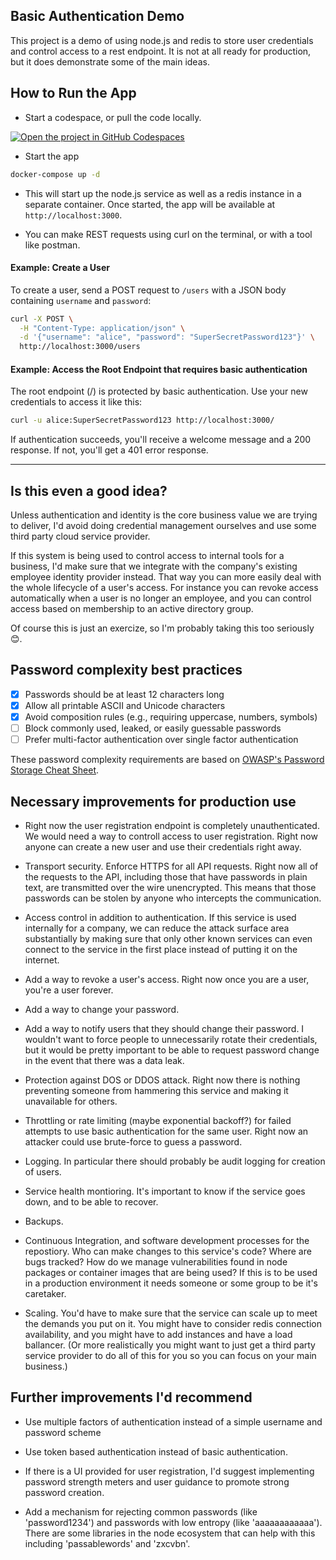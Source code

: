 ## Basic Authentication Demo

This project is a demo of using node.js and redis to store user credentials and control access to a rest endpoint. It is not at all ready for production, but it does demonstrate some of the main ideas. 

## How to Run the App

- Start a codespace, or pull the code locally. 

[![Open the project in GitHub Codespaces](https://github.com/codespaces/badge.svg)](https://codespaces.new/beep-patrick/basic-auth)

- Start the app

```bash
docker-compose up -d 
````

- This will start up the node.js service as well as a redis instance in a separate container. Once started, the app will be available at `http://localhost:3000`.

- You can make REST requests using curl on the terminal, or with a tool like postman.

#### Example: Create a User

To create a user, send a POST request to `/users` with a JSON body containing `username` and `password`:

```bash
curl -X POST \
  -H "Content-Type: application/json" \
  -d '{"username": "alice", "password": "SuperSecretPassword123"}' \
  http://localhost:3000/users
````

#### Example: Access the Root Endpoint that requires basic authentication

The root endpoint (/) is protected by basic authentication. Use your new credentials to access it like this:

```bash
curl -u alice:SuperSecretPassword123 http://localhost:3000/
````

If authentication succeeds, you'll receive a welcome message and a 200 response. If not, you'll get a 401 error response. 

---

## Is this even a good idea?

Unless authentication and identity is the core business value we are trying to deliver, I'd avoid doing credential management ourselves and use some third party cloud service provider. 

If this system is being used to control access to internal tools for a business, I'd make sure that we integrate with the company's existing employee identity provider instead. That way you can more easily deal with the whole lifecycle of a user's access. For instance you can revoke access automatically when a user is no longer an employee, and you can control access based on membership to an active directory group. 

Of course this is just an exercize, so I'm probably taking this too seriously 😊.

## Password complexity best practices

- [x] Passwords should be at least 12 characters long
- [x] Allow all printable ASCII and Unicode characters
- [x] Avoid composition rules (e.g., requiring uppercase, numbers, symbols)
- [ ] Block commonly used, leaked, or easily guessable passwords 
- [ ] Prefer multi-factor authentication over single factor authentication

These password complexity requirements are based on [OWASP's Password Storage Cheat Sheet](https://cheatsheetseries.owasp.org/cheatsheets/Password_Storage_Cheat_Sheet.html).

## Necessary improvements for production use

- Right now the user registration endpoint is completely unauthenticated. We would need a way to controll access to user registration. Right now anyone can create a new user and use their credentials right away.

- Transport security. Enforce HTTPS for all API requests. Right now all of the requests to the API, including those that have passwords in plain text, are transmitted over the wire unencrypted. This means that those passwords can be stolen by anyone who intercepts the communication. 

- Access control in addition to authentication. If this service is used internally for a company, we can reduce the attack surface area substantially by making sure that only other known services can even connect to the service in the first place instead of putting it on the internet.

- Add a way to revoke a user's access. Right now once you are a user, you're a user forever. 

- Add a way to change your password.

- Add a way to notify users that they should change their password. I wouldn't want to force people to unnecessarily rotate their credentials, but it would be pretty important to be able to request password change in the event that there was a data leak. 

- Protection against DOS or DDOS attack. Right now there is nothing preventing someone from hammering this service and making it unavailable for others. 

- Throttling or rate limiting (maybe exponential backoff?) for failed attempts to use basic authentication for the same user. Right now an attacker could use brute-force to guess a password.

- Logging. In particular there should probably be audit logging for creation of users. 

- Service health montioring. It's important to know if the service goes down, and to be able to recover. 

- Backups. 

- Continuous Integration, and software development processes for the repostiory. Who can make changes to this service's code? Where are bugs tracked? How do we manage vulnerabilities found in node packages or container images that are being used? If this is to be used in a production environment it needs someone or some group to be it's caretaker.

- Scaling. You'd have to make sure that the service can scale up to meet the demands you put on it. You might have to consider redis connection availability, and you might have to add instances and have a load ballancer. (Or more realistically you might want to just get a third party service provider to do all of this for you so you can focus on your main business.) 

## Further improvements I'd recommend
- Use multiple factors of authentication instead of a simple username and password scheme

- Use token based authentication instead of basic authentication.

- If there is a UI provided for user registration, I'd suggest implementing password strength meters and user guidance to promote strong password creation.

- Add a mechanism for rejecting common passwords (like 'password1234') and passwords with low entropy (like 'aaaaaaaaaaaa'). There are some libraries in the node ecosystem that can help with this including 'passablewords' and 'zxcvbn'.
